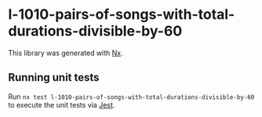 # l-1010-pairs-of-songs-with-total-durations-divisible-by-60

This library was generated with [Nx](https://nx.dev).

## Running unit tests

Run `nx test l-1010-pairs-of-songs-with-total-durations-divisible-by-60` to execute the unit tests via [Jest](https://jestjs.io).
